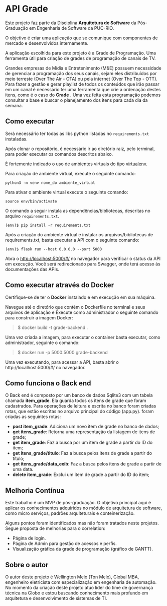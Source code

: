 # API Grade

Este projeto faz parte da Disciplina **Arquitetura de Software** da Pós-Graduação em Engenharia de Software da PUC-RIO.

O objetivo é criar uma aplicação que se comunique com componentes de mercado e desenvolvidos internamente.

A aplicação escolhida para este projeto é a Grade de Programação. Uma ferramenta útil para criação de grades de programação de canais de TV.

Grandes empresas de Mídia e Entretenimento (M&E) possuem necessidade de gerenciar a programação dos seus canais, sejam eles distribuídos por meio terreste (Over The Air - OTA) ou pela internet (Over The Top - OTT). Para fazer a gestão e gerar playlist de todos os conteúdos que irão passar em um canal é necessário ter uma ferramenta que crie a ordenação destes itens, como é o caso do **Grade** . Uma vez feita esta programação podemos consultar a base e buscar o planejamento dos itens para cada dia da semana.


## Como executar
Será necessário ter todas as libs python listadas no `requirements.txt` instaladas.

Após clonar o repositório, é necessário ir ao diretório raiz, pelo terminal, para poder executar os comandos descritos abaixo.

 É fortemente indicado o uso de ambientes virtuais do tipo [virtualenv](https://virtualenv.pypa.io/en/latest/installation.html).

Para criação de ambiente virtual, execute o seguinte comando:

```
python3 -m venv nome_do ambiente_virtual
```
Para ativar o ambiente virtual execute o seguinte comando:
```
source env/bin/activate
```
O comando a seguir instala as dependências/bibliotecas, descritas no arquivo `requirements.txt`.
```
(env)$ pip install -r requirements.txt
```
Após a criação do ambiente virtual e instalar os arquivos/bibliotecas de requirements.txt, basta executar a API com o seguinte comando:
```
(env)$ flask run --host 0.0.0.0 --port 5000
```

Abra o [http://localhost:5000/#/](http://localhost:5000/#/) no navegador para verificar o status da API em execução. Você será redirecionado para Swagger, onde terá acesso às documentações das APIs.

## Como executar através do Docker

Certifique-se de ter o **Docker** instalado e em execução em sua máquina.

Navegue até o diretório que contém o Dockerfile no terminal e seus arquivos de aplicação e Execute como administrador o seguinte comando para construir a imagem Docker:

> $ docker build -t grade-backend .

Uma vez criada a imagem, para executar o container basta executar, como administrador, seguinte o comando:

> $ docker run -p 5000:5000 grade-backend

Uma vez executando, para acessar a API, basta abrir o http://localhost:5000/#/ no navegador.


## Como funciona o Back end

O Back end é composto por um banco de dados Sqlite3 com um tabela chamada **item_grade**. Ela guarda todos os itens de grade que foram cadastrados.
Para operações de leitura e escrita no banco foram criadas rotas, que estão escritas no arquivo principal do código (app.py).
foram criadas as seguintes rotas:

- **post item_grade**: Adiciona um novo item de grade no banco de dados;
-  **get itens_grade**: Retorna uma representação da listagem de itens de grade;
- **get item_grade**: Faz a busca por um item de grade a partir do ID do item;
- **get itens_grade/titulo**: Faz a busca pelos itens de grade a partir do título;
- **get itens_grade/data_exib**: Faz a busca pelos itens de grade a partir de uma data.
- **delete item_grade**: Exclui um item de grade a partir do ID do item;

## Melhoria Contínua  
  
Este trabalho é um MVP de pós-graduação. O objetivo principal aqui é aplicar os conhecimentos adquiridos no módulo de arquitetura de software, como micro serviços, padrões arquiteturais e conteinerização.

Alguns pontos foram identificados mas não foram tratados neste projetos. Segue proposta de melhorias para o correlation:

- Página de login.
- Página de Admin para gestão de acessos e perfis.
- Visualização gráfica da grade de programação (gráfico de GANTT).

## Sobre o autor 

O autor deste projeto é Wellington Melo (Ton Melo), Global MBA, engenheiro eletricista com especialização em engenharia de automação. No momento da criação deste projeto atuo líder do time de governança técnica na Globo e estou buscando conhecimento mais profundo em arquitetura e desenvolvimento de sistemas de TI.